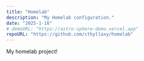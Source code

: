 ```yaml
---
title: "Homelab"
description: "My Homelab configuration."
date: "2025-1-16"
# demoURL: "https://astro-sphere-demo.vercel.app"
repoURL: "https://github.com/cthyllaxy/homelab"
---
```


My homelab project!
